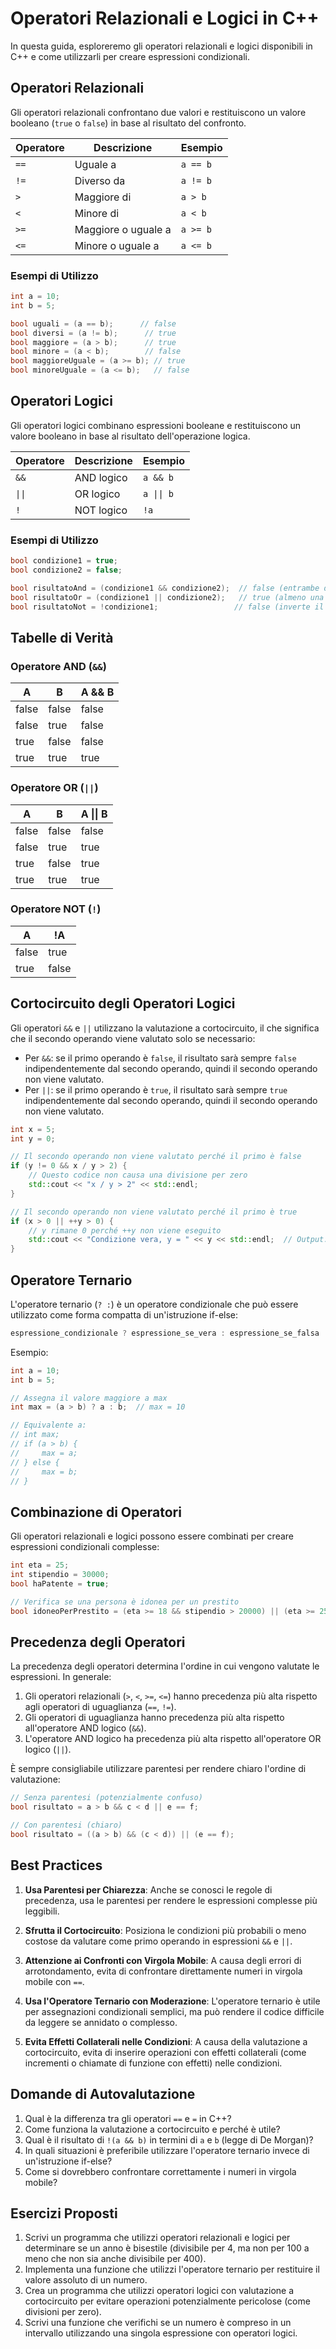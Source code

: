 # Operatori Relazionali e Logici in C++

In questa guida, esploreremo gli operatori relazionali e logici disponibili in C++ e come utilizzarli per creare espressioni condizionali.

## Operatori Relazionali

Gli operatori relazionali confrontano due valori e restituiscono un valore booleano (`true` o `false`) in base al risultato del confronto.

| Operatore | Descrizione | Esempio |
|-----------|-------------|--------|
| `==` | Uguale a | `a == b` |
| `!=` | Diverso da | `a != b` |
| `>` | Maggiore di | `a > b` |
| `<` | Minore di | `a < b` |
| `>=` | Maggiore o uguale a | `a >= b` |
| `<=` | Minore o uguale a | `a <= b` |

### Esempi di Utilizzo

```cpp
int a = 10;
int b = 5;

bool uguali = (a == b);      // false
bool diversi = (a != b);      // true
bool maggiore = (a > b);      // true
bool minore = (a < b);        // false
bool maggioreUguale = (a >= b); // true
bool minoreUguale = (a <= b);   // false
```

## Operatori Logici

Gli operatori logici combinano espressioni booleane e restituiscono un valore booleano in base al risultato dell'operazione logica.

| Operatore | Descrizione | Esempio |
|-----------|-------------|--------|
| `&&` | AND logico | `a && b` |
| `\|\|` | OR logico | `a \|\| b` |
| `!` | NOT logico | `!a` |

### Esempi di Utilizzo

```cpp
bool condizione1 = true;
bool condizione2 = false;

bool risultatoAnd = (condizione1 && condizione2);  // false (entrambe devono essere true)
bool risultatoOr = (condizione1 || condizione2);   // true (almeno una deve essere true)
bool risultatoNot = !condizione1;                 // false (inverte il valore)
```

## Tabelle di Verità

### Operatore AND (`&&`)

| A | B | A && B |
|---|---|--------|
| false | false | false |
| false | true | false |
| true | false | false |
| true | true | true |

### Operatore OR (`||`)

| A | B | A \|\| B |
|---|---|--------|
| false | false | false |
| false | true | true |
| true | false | true |
| true | true | true |

### Operatore NOT (`!`)

| A | !A |
|---|----|
| false | true |
| true | false |

## Cortocircuito degli Operatori Logici

Gli operatori `&&` e `||` utilizzano la valutazione a cortocircuito, il che significa che il secondo operando viene valutato solo se necessario:

- Per `&&`: se il primo operando è `false`, il risultato sarà sempre `false` indipendentemente dal secondo operando, quindi il secondo operando non viene valutato.
- Per `||`: se il primo operando è `true`, il risultato sarà sempre `true` indipendentemente dal secondo operando, quindi il secondo operando non viene valutato.

```cpp
int x = 5;
int y = 0;

// Il secondo operando non viene valutato perché il primo è false
if (y != 0 && x / y > 2) {
    // Questo codice non causa una divisione per zero
    std::cout << "x / y > 2" << std::endl;
}

// Il secondo operando non viene valutato perché il primo è true
if (x > 0 || ++y > 0) {
    // y rimane 0 perché ++y non viene eseguito
    std::cout << "Condizione vera, y = " << y << std::endl;  // Output: y = 0
}
```

## Operatore Ternario

L'operatore ternario (`? :`) è un operatore condizionale che può essere utilizzato come forma compatta di un'istruzione if-else:

```cpp
espressione_condizionale ? espressione_se_vera : espressione_se_falsa
```

Esempio:

```cpp
int a = 10;
int b = 5;

// Assegna il valore maggiore a max
int max = (a > b) ? a : b;  // max = 10

// Equivalente a:
// int max;
// if (a > b) {
//     max = a;
// } else {
//     max = b;
// }
```

## Combinazione di Operatori

Gli operatori relazionali e logici possono essere combinati per creare espressioni condizionali complesse:

```cpp
int eta = 25;
int stipendio = 30000;
bool haPatente = true;

// Verifica se una persona è idonea per un prestito
bool idoneoPerPrestito = (eta >= 18 && stipendio > 20000) || (eta >= 25 && haPatente);
```

## Precedenza degli Operatori

La precedenza degli operatori determina l'ordine in cui vengono valutate le espressioni. In generale:

1. Gli operatori relazionali (`>`, `<`, `>=`, `<=`) hanno precedenza più alta rispetto agli operatori di uguaglianza (`==`, `!=`).
2. Gli operatori di uguaglianza hanno precedenza più alta rispetto all'operatore AND logico (`&&`).
3. L'operatore AND logico ha precedenza più alta rispetto all'operatore OR logico (`||`).

È sempre consigliabile utilizzare parentesi per rendere chiaro l'ordine di valutazione:

```cpp
// Senza parentesi (potenzialmente confuso)
bool risultato = a > b && c < d || e == f;

// Con parentesi (chiaro)
bool risultato = ((a > b) && (c < d)) || (e == f);
```

## Best Practices

1. **Usa Parentesi per Chiarezza**: Anche se conosci le regole di precedenza, usa le parentesi per rendere le espressioni complesse più leggibili.

2. **Sfrutta il Cortocircuito**: Posiziona le condizioni più probabili o meno costose da valutare come primo operando in espressioni `&&` e `||`.

3. **Attenzione ai Confronti con Virgola Mobile**: A causa degli errori di arrotondamento, evita di confrontare direttamente numeri in virgola mobile con `==`.

4. **Usa l'Operatore Ternario con Moderazione**: L'operatore ternario è utile per assegnazioni condizionali semplici, ma può rendere il codice difficile da leggere se annidato o complesso.

5. **Evita Effetti Collaterali nelle Condizioni**: A causa della valutazione a cortocircuito, evita di inserire operazioni con effetti collaterali (come incrementi o chiamate di funzione con effetti) nelle condizioni.

## Domande di Autovalutazione

1. Qual è la differenza tra gli operatori `==` e `=` in C++?
2. Come funziona la valutazione a cortocircuito e perché è utile?
3. Qual è il risultato di `!(a && b)` in termini di `a` e `b` (legge di De Morgan)?
4. In quali situazioni è preferibile utilizzare l'operatore ternario invece di un'istruzione if-else?
5. Come si dovrebbero confrontare correttamente i numeri in virgola mobile?

## Esercizi Proposti

1. Scrivi un programma che utilizzi operatori relazionali e logici per determinare se un anno è bisestile (divisibile per 4, ma non per 100 a meno che non sia anche divisibile per 400).
2. Implementa una funzione che utilizzi l'operatore ternario per restituire il valore assoluto di un numero.
3. Crea un programma che utilizzi operatori logici con valutazione a cortocircuito per evitare operazioni potenzialmente pericolose (come divisioni per zero).
4. Scrivi una funzione che verifichi se un numero è compreso in un intervallo utilizzando una singola espressione con operatori logici.